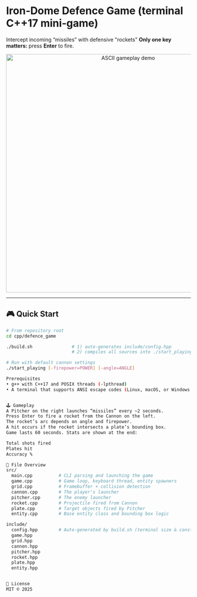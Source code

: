 # Iron‑Dome Defence Game (terminal C++17 mini‑game)

Intercept incoming “missiles” with defensive "rockets"
**Only one key matters:** press **Enter** to fire.

<p align="center">
  <!-- Replace with a real recording or GIF if you capture one -->
  <img src="docs/demo.gif" width="650" alt="ASCII gameplay demo">
</p>

---

## 🎮 Quick Start

```bash
# From repository root
cd cpp/defence_game

./build.sh               # 1) auto‑generates include/config.hpp
                         # 2) compiles all sources into ./start_playing

# Run with default cannon settings
./start_playing [-firepower=POWER] [-angle=ANGLE]

Prerequisites
• g++ with C++17 and POSIX threads (-lpthread)
• A terminal that supports ANSI escape codes (Linux, macOS, or Windows 10+)


🕹️ Gameplay
A Pitcher on the right launches “missiles” every ~2 seconds.
Press Enter to fire a rocket from the Cannon on the left.
The rocket’s arc depends on angle and firepower.
A hit occurs if the rocket intersects a plate’s bounding box.
Game lasts 60 seconds. Stats are shown at the end:

Total shots fired
Plates hit
Accuracy %

🧱 File Overview
src/
  main.cpp          # CLI parsing and launching the game
  game.cpp          # Game loop, keyboard thread, entity spawners
  grid.cpp          # Framebuffer + collision detection
  cannon.cpp        # The player's launcher
  pitcher.cpp       # The enemy launcher
  rocket.cpp        # Projectile fired from Cannon
  plate.cpp         # Target objects fired by Pitcher
  entity.cpp        # Base entity class and bounding box logic

include/
  config.hpp        # Auto-generated by build.sh (terminal size & constants)
  game.hpp
  grid.hpp
  cannon.hpp
  pitcher.hpp
  rocket.hpp
  plate.hpp
  entity.hpp


📜 License
MIT © 2025

